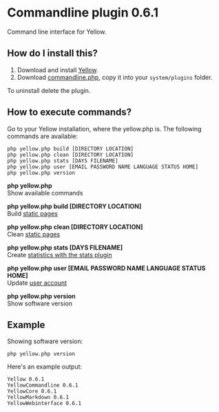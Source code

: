 Commandline plugin 0.6.1
========================
Command line interface for Yellow.

How do I install this?
----------------------
1. Download and install [Yellow](https://github.com/datenstrom/yellow/).  
2. Download [commandline.php](commandline.php?raw=true), copy it into your `system/plugins` folder.  

To uninstall delete the plugin.

How to execute commands?
------------------------
Go to your Yellow installation, where the yellow.php is. The following commands are available:

```
php yellow.php build [DIRECTORY LOCATION]
php yellow.php clean [DIRECTORY LOCATION]
php yellow.php stats [DAYS FILENAME]
php yellow.php user [EMAIL PASSWORD NAME LANGUAGE STATUS HOME]
php yellow.php version
```

**php yellow.php**  
Show available commands

**php yellow.php build [DIRECTORY LOCATION]**  
Build [static pages](https://github.com/datenstrom/yellow/wiki/Web-server-configuration#static-pages)

**php yellow.php clean [DIRECTORY LOCATION]**  
Clean [static pages](https://github.com/datenstrom/yellow/wiki/Web-server-configuration#static-pages)

**php yellow.php stats [DAYS FILENAME]**  
Create [statistics with the stats plugin](https://github.com/datenstrom/yellow-extensions/tree/master/plugins/stats)

**php yellow.php user [EMAIL PASSWORD NAME LANGUAGE STATUS HOME]**  
Update [user account](https://github.com/datenstrom/yellow/wiki/How-to-add-a-user-account#adding-user-via-command-line)

**php yellow.php version**  
Show software version

Example
-------
Showing software version:

`php yellow.php version`

Here's an example output:
~~~~
Yellow 0.6.1
YellowCommandline 0.6.1
YellowCore 0.6.1
YellowMarkdown 0.6.1
YellowWebinterface 0.6.1
~~~~
